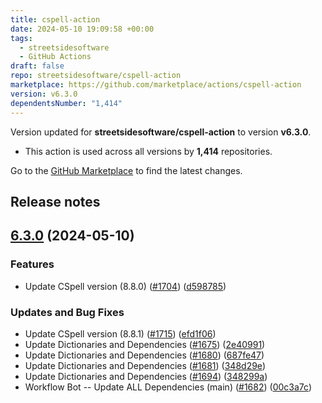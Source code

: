 ```yaml
---
title: cspell-action
date: 2024-05-10 19:09:58 +00:00
tags:
  - streetsidesoftware
  - GitHub Actions
draft: false
repo: streetsidesoftware/cspell-action
marketplace: https://github.com/marketplace/actions/cspell-action
version: v6.3.0
dependentsNumber: "1,414"
---
```



Version updated for **streetsidesoftware/cspell-action** to version **v6.3.0**.
- This action is used across all versions by **1,414** repositories.

Go to the [GitHub Marketplace](https://github.com/marketplace/actions/cspell-action) to find the latest changes.

## Release notes

## [6.3.0](https://github.com/streetsidesoftware/cspell-action/compare/v6.2.0...v6.3.0) (2024-05-10)


### Features

* Update CSpell version (8.8.0) ([#1704](https://github.com/streetsidesoftware/cspell-action/issues/1704)) ([d598785](https://github.com/streetsidesoftware/cspell-action/commit/d598785edd589843609e763aedc9d2d4674c3466))


### Updates and Bug Fixes

* Update CSpell version (8.8.1) ([#1715](https://github.com/streetsidesoftware/cspell-action/issues/1715)) ([efd1f06](https://github.com/streetsidesoftware/cspell-action/commit/efd1f061b5b1392753804e45c23c67aace333d11))
* Update Dictionaries and Dependencies ([#1675](https://github.com/streetsidesoftware/cspell-action/issues/1675)) ([2e40991](https://github.com/streetsidesoftware/cspell-action/commit/2e409914978e53b3f38bee97ddca0d703d4ae099))
* Update Dictionaries and Dependencies ([#1680](https://github.com/streetsidesoftware/cspell-action/issues/1680)) ([687fe47](https://github.com/streetsidesoftware/cspell-action/commit/687fe47bd88e5f5f19fea596361febca44a91f11))
* Update Dictionaries and Dependencies ([#1681](https://github.com/streetsidesoftware/cspell-action/issues/1681)) ([348d29e](https://github.com/streetsidesoftware/cspell-action/commit/348d29eb0460f57b6cd987e2ddf9572de8b03ba2))
* Update Dictionaries and Dependencies ([#1694](https://github.com/streetsidesoftware/cspell-action/issues/1694)) ([348299a](https://github.com/streetsidesoftware/cspell-action/commit/348299abc475d82d55964b75786a9fedbaab7598))
* Workflow Bot -- Update ALL Dependencies (main) ([#1682](https://github.com/streetsidesoftware/cspell-action/issues/1682)) ([00c3a7c](https://github.com/streetsidesoftware/cspell-action/commit/00c3a7c051fb98f86909d251393eea35c966876b))
